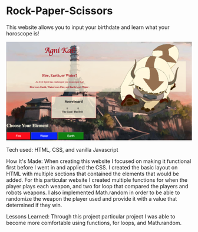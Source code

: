 # Rock-Paper-Scissors

This website allows you to input your birthdate and learn what your horoscope is!

![RPS Game Screenshot](/RPSgame.png)

Tech used: HTML, CSS, and vanilla Javascript

How It's Made: When creating this website I focused on making it functional first before I went in and applied the CSS. I created the basic layout on HTML with multiple sections that contained the elements that would be added. For this particular website I created multiple functions for when the player plays each weapon, and two for loop that compared the players and robots weapons. I also implemented Math.random in order to be able to randomize the weapon the player used and provide it with a value that determined if they win.

Lessons Learned: Through this project particular project I was able to become more comfortable using functions, for loops, and Math.random.
